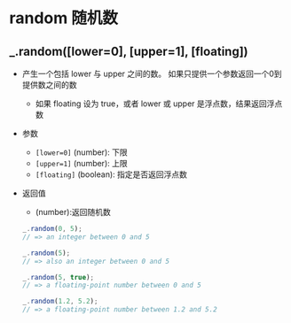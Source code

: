 # random 随机数

## _.random([lower=0], [upper=1], [floating])

+ 产生一个包括 lower 与 upper 之间的数。 如果只提供一个参数返回一个0到提供数之间的数

  + 如果 floating 设为 true，或者 lower 或 upper 是浮点数，结果返回浮点数

+ 参数

  + `[lower=0]` (number): 下限
  + `[upper=1]` (number): 上限
  + `[floating]` (boolean): 指定是否返回浮点数

+ 返回值

  + (number):返回随机数

  ```js
  _.random(0, 5);
  // => an integer between 0 and 5

  _.random(5);
  // => also an integer between 0 and 5

  _.random(5, true);
  // => a floating-point number between 0 and 5

  _.random(1.2, 5.2);
  // => a floating-point number between 1.2 and 5.2
  ```
